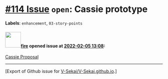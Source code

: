 # [\#114 Issue](https://github.com/V-Sekai/V-Sekai.github.io/issues/114) `open`: Cassie prototype
**Labels**: `enhancement`, `03-story-points`


#### <img src="https://avatars.githubusercontent.com/u/32321?u=c2e06a3d2b49a467aa907e54aa259516440267cc&v=4" width="50">[fire](https://github.com/fire) opened issue at [2022-02-05 13:08](https://github.com/V-Sekai/V-Sekai.github.io/issues/114):

[Cassie Proposal](https://v-sekai.github.io/V-Sekai/decisions/20211105-take-a-list-of-3d-points-to-triangulate-in-godot-engine.html#references)




-------------------------------------------------------------------------------



[Export of Github issue for [V-Sekai/V-Sekai.github.io](https://github.com/V-Sekai/V-Sekai.github.io).]

